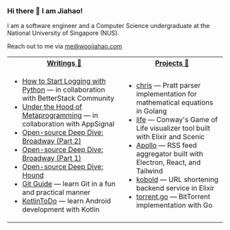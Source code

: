 ### Hi there 👋 I am Jiahao!

I am a software engineer and a Computer Science undergraduate at the National University of Singapore (NUS). 

Reach out to me via me@woojiahao.com

<table>
  <tr>
    <th><a href="https://blog.woojiahao.com">Writings 📝</a></th>
    <th><a href="https://woojiahao.com/#projects">Projects 🔭</a></th>
  </tr>
  <tr>
    <td>
      <ul>
        <li><a href="https://betterstack.com/community/guides/logging/how-to-start-logging-with-python/">How to Start Logging with Python</a> — in collaboration with BetterStack Community</li>
        <li><a href="https://blog.appsignal.com/category/under-the-hood-of-metaprogramming.html">Under the Hood of Metaprogramming</a> — in collaboration with AppSignal</li>
        <li><a href="https://woojiahao.com/blog/posts/open-source-deep-dive-broadway-part-2">Open-source Deep Dive: Broadway (Part 2)</a></li>
        <li><a href="https://woojiahao.com/blog/posts/open-source-deep-dive-broadway-part-1">Open-source Deep Dive: Broadway (Part 1)</a></li>
        <li><a href="https://woojiahao.com/blog/posts/open-source-deep-dive-hound">Open-source Deep Dive: Hound</a></li>
        <li><a href="https://learngit.woojiahao.com">Git Guide</a> — learn Git in a fun and practical manner</li>
        <li><a href="https://woojiahao.com/KotlinToDo">KotlinToDo</a> — learn Android development with Kotlin</li>
      </ul>
    </td>
    <td>
      <ul>
        <li><a href="https://github.com/woojiahao/chris">chris</a> — Pratt parser implementation for mathematical equations in Golang</li>
        <li><a href="https://github.com/woojiahao/life">life</a> — Conway&#39;s Game of Life visualizer tool built with Elixir and Scenic</li>
        <li><a href="https://github.com/woojiahao/apollo">Apollo</a> — RSS feed aggregator built with Electron, React, and Tailwind</li>
        <li><a href="https://github.com/woojiahao/kobold">kobold</a> — URL shortening backend service in Elixir</li>
        <li><a href="https://github.com/woojiahao/torrent.go">torrent.go</a> — BitTorrent implementation with Go</li>
      </ul>
    </td>
  </tr>
</table>
